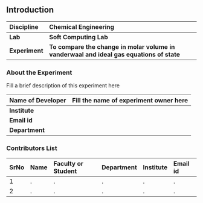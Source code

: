 ## Introduction


<b>Discipline | <b>Chemical Engineering
:--|:--|
<b> Lab | <b> Soft Computing Lab
<b> Experiment|     <b> To compare the change in molar volume in vanderwaal and ideal gas equations of state

### About the Experiment 

Fill a brief description of this experiment here

<b>Name of Developer | <b> Fill the name of experiment owner here 
:--|:--|
<b> Institute | <b>  
<b> Email id|     <b>  
<b> Department |  

### Contributors List

SrNo | Name | Faculty or Student | Department| Institute | Email id
:--|:--|:--|:--|:--|:--|
1 | . | . | . | . | .
2 | . | . | . | . | .
